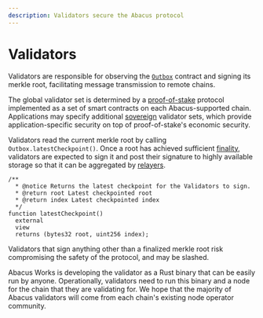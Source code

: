 ```yaml
---
description: Validators secure the Abacus protocol
---
```


# Validators

Validators are responsible for observing the [`Outbox`](../messaging-api/outbox.md) contract and signing its merkle root, facilitating message transmission to remote chains.

The global validator set is determined by a [proof-of-stake](../security/proof-of-stake/) protocol implemented as a set of smart contracts on each Abacus-supported chain. Applications may specify additional [sovereign](../security/sovereign-consensus.md) validator sets, which provide application-specific security on top of proof-of-stake's economic security.

Validators read the current merkle root by calling `Outbox.latestCheckpoint()`.  Once a root has achieved sufficient [finality](https://medium.com/mechanism-labs/finality-in-blockchain-consensus-d1f83c120a9a), validators are expected to sign it and post their signature to highly available storage so that it can be aggregated by [relayers](relayers.md).

```solidity
/**
  * @notice Returns the latest checkpoint for the Validators to sign.
  * @return root Latest checkpointed root
  * @return index Latest checkpointed index
  */
function latestCheckpoint()
  external
  view
  returns (bytes32 root, uint256 index);
```

Validators that sign anything other than a finalized merkle root risk compromising the safety of the protocol, and may be slashed.

Abacus Works is developing the validator as a Rust binary that can be easily run by anyone. Operationally, validators need to run this binary and a node for the chain that they are validating for. We hope that the majority of Abacus validators will come from each chain's existing node operator community.


